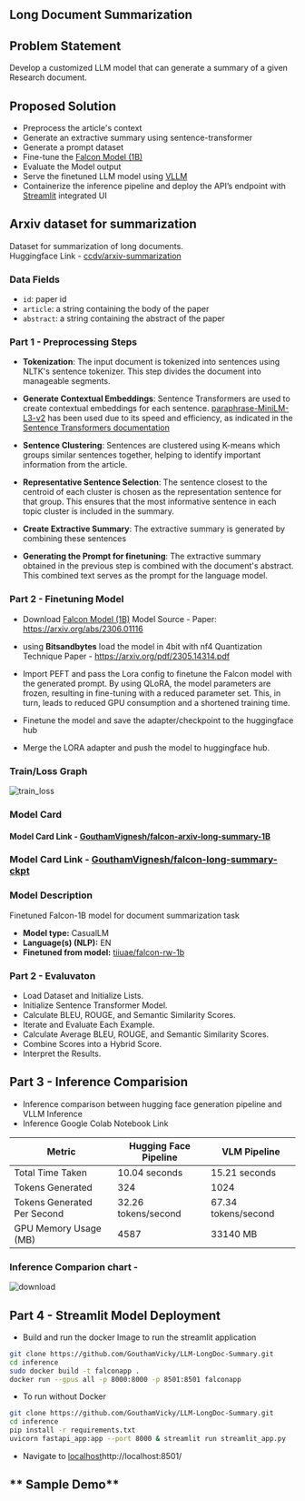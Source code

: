 ## Long Document Summarization

## Problem Statement

Develop a customized LLM model that can generate a summary of a given Research document.

## Proposed Solution 

- Preprocess the article's context
- Generate an extractive summary using sentence-transformer
- Generate a prompt dataset
- Fine-tune the [Falcon Model (1B)](tiiuae/falcon-rw-1b)
- Evaluate the Model output
- Serve the finetuned LLM model using [VLLM](https://github.com/vllm-project/vllm)
- Containerize the inference pipeline and deploy the API’s endpoint with [Streamlit](https://streamlit.io/) integrated UI

## Arxiv dataset for summarization

Dataset for summarization of long documents.\
Huggingface Link - [ccdv/arxiv-summarization](https://huggingface.co/datasets/ccdv/arxiv-summarization)

### Data Fields

- `id`: paper id
- `article`: a string containing the body of the paper
- `abstract`: a string containing the abstract of the paper

### **Part 1 - Preprocessing Steps**


- **Tokenization**: The input document is tokenized into sentences using NLTK's sentence tokenizer. This step divides the document into manageable segments.

- **Generate Contextual Embeddings**: Sentence Transformers are used to create contextual embeddings for each sentence. [paraphrase-MiniLM-L3-v2](https://huggingface.co/sentence-transformers/paraphrase-MiniLM-L3-v2) has been used due to its speed and efficiency, as indicated in the [Sentence Transformers documentation](https://www.sbert.net/docs/pretrained_models.html)
- **Sentence Clustering**: Sentences are clustered using K-means which groups similar sentences together, helping to identify important information from the article.

- **Representative Sentence Selection**: The sentence closest to the centroid of each cluster is chosen as the representation sentence for that group. This ensures that the most informative sentence in each topic cluster is included in the summary.

- **Create Extractive Summary**: The extractive summary is generated by combining these sentences
- **Generating the Prompt for finetuning**: The extractive summary obtained in the previous step is combined with the document's abstract. This combined text serves as the prompt for the language model.

### **Part 2 - Finetuning Model**
- Download [Falcon Model (1B)](tiiuae/falcon-rw-1b) Model Source - Paper: https://arxiv.org/abs/2306.01116
- using **Bitsandbytes** load the model in 4bit with nf4 Quantization Technique  Paper - https://arxiv.org/pdf/2305.14314.pdf
- Import PEFT and pass the Lora config to finetune the Falcon model with the generated prompt. By using QLoRA, the model parameters are frozen, resulting in fine-tuning with a reduced parameter set. This, in turn, leads to reduced GPU consumption and a shortened training time.

- Finetune the model and save the adapter/checkpoint to the huggingface hub
- Merge the LORA adapter and push the model to huggingface hub.
### **Train/Loss Graph**

![train_loss](https://github.com/GouthamVicky/LLM-LongDoc-Summary/assets/65328702/d96c87d5-f41b-4deb-b5c6-bbf81d902a24)



### Model Card

#### Model Card Link - [GouthamVignesh/falcon-arxiv-long-summary-1B](https://huggingface.co/GouthamVignesh/falcon-arxiv-long-summary-1B)
###  Model Card Link - [GouthamVignesh/falcon-long-summary-ckpt](https://huggingface.co/GouthamVignesh/falcon-long-summary-ckpt)

### Model Description
Finetuned Falcon-1B model for document summarization task

- **Model type:** CasualLM
- **Language(s) (NLP):** EN
- **Finetuned from model:** [tiiuae/falcon-rw-1b](https://huggingface.co/tiiuae/falcon-rw-1b)

### **Part 2 - Evaluvaton**
- Load Dataset and Initialize Lists.
- Initialize Sentence Transformer Model.
- Calculate BLEU, ROUGE, and Semantic Similarity Scores.
- Iterate and Evaluate Each Example.
- Calculate Average BLEU, ROUGE, and Semantic Similarity Scores.
- Combine Scores into a Hybrid Score.
- Interpret the Results.

## **Part 3 - Inference Comparision**
- Inference comparison between hugging face generation pipeline and VLLM Inference
- Inference Google Colab Notebook Link
  
| Metric                          | Hugging Face Pipeline | VLM Pipeline     |
|---------------------------------|-----------------------|----------------- |
| Total Time Taken                | 10.04 seconds         | 15.21 seconds    |
| Tokens Generated                | 324                   | 1024             |
| Tokens Generated Per Second     | 32.26 tokens/second   | 67.34 tokens/second|
| GPU Memory Usage (MB)           | 4587                  | 33140 MB         |

### Inference Comparion chart - 
  ![download](https://github.com/GouthamVicky/LLM-LongDoc-Summary/assets/65328702/d3c2a661-7b80-46fb-b2ab-68080d530cd8)

## **Part 4 - Streamlit Model Deployment**
- Build and run the docker Image to run the streamlit application

```bash
git clone https://github.com/GouthamVicky/LLM-LongDoc-Summary.git 
cd inference
sudo docker build -t falconapp .
docker run --gpus all -p 8000:8000 -p 8501:8501 falconapp
```
- To run without Docker

```bash
git clone https://github.com/GouthamVicky/LLM-LongDoc-Summary.git 
cd inference
pip install -r requirements.txt
uvicorn fastapi_app:app --port 8000 & streamlit run streamlit_app.py
```
- Navigate to [localhost](http://localhost:8501/)http://localhost:8501/

## ** Sample Demo**

